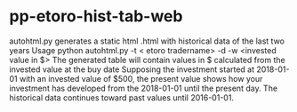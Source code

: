 # pp-etoro-hist-tab-web
autohtml.py generates a static html <tradername>.html with historical data of the last two years
Usage
  python autohtml.py -t < etoro tradername> -d <buy date as YYY-MM-DD> -w <invested value in $>
 The generated table will contain values in $ calculated from the invested value at the buy date
  Supposing the investment started at 2018-01-01 with an invested value of $500, the present value shows how your investment has developed from the 2018-01-01 until the present day. The historical data continues toward past values until 2016-01-01.
  
